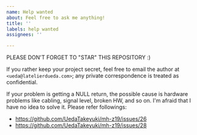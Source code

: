 ```yaml
---
name: Help wanted
about: Feel free to ask me anything!
title: ''
labels: help wanted
assignees: ''

---
```


PLEASE DON'T FORGET TO "STAR" THIS REPOSITORY :)

If you rather keep your project secret, feel free
to email the author at `<ueda@latelierdueda.com>`; any
private correspondence is treated as confidential.

If your problem is getting a NULL return, the possible cause is hardware problems like cabling, signal level, broken HW, and so on. I'm afraid that I have no idea to solve it.
Please refer followings:
- https://github.com/UedaTakeyuki/mh-z19/issues/26
- https://github.com/UedaTakeyuki/mh-z19/issues/28
